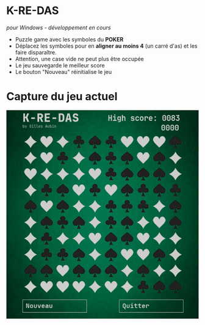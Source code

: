 # K-RE-DAS
*pour Windows - développement en cours*
- Puzzle game avec les symboles du **POKER**
- Déplacez les symboles pour en **aligner au moins 4** (un carré d'as) et les faire disparaître.
- Attention, une case vide ne peut plus être occupée
- Le jeu sauvegarde le meilleur score
- Le bouton "Nouveau" réinitialise le jeu

# Capture du jeu actuel
![alt tag](https://github.com/gilforge/K-RE-DAS/blob/master/img/K-RE-DAS.png)
